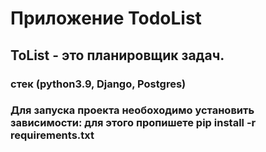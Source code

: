 # Приложение TodoList 
## ToList - это планировщик задач. 
### стек (python3.9, Django, Postgres)
### Для запуска проекта необоходимо установить зависимости: для этого пропишете pip install -r requirements.txt
